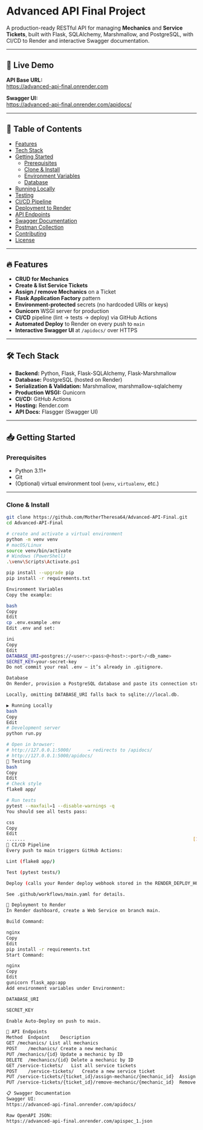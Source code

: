 # Advanced API Final Project

A production-ready RESTful API for managing **Mechanics** and **Service Tickets**, built with Flask, SQLAlchemy, Marshmallow, and PostgreSQL, with CI/CD to Render and interactive Swagger documentation.

---

## 🚀 Live Demo

**API Base URL:**  
https://advanced-api-final.onrender.com  

**Swagger UI:**  
https://advanced-api-final.onrender.com/apidocs/  

---

## 📖 Table of Contents

- [Features](#features)  
- [Tech Stack](#tech-stack)  
- [Getting Started](#getting-started)  
  - [Prerequisites](#prerequisites)  
  - [Clone & Install](#clone--install)  
  - [Environment Variables](#environment-variables)  
  - [Database](#database)  
- [Running Locally](#running-locally)  
- [Testing](#testing)  
- [CI/CD Pipeline](#cicd-pipeline)  
- [Deployment to Render](#deployment-to-render)  
- [API Endpoints](#api-endpoints)  
- [Swagger Documentation](#swagger-documentation)  
- [Postman Collection](#postman-collection)  
- [Contributing](#contributing)  
- [License](#license)

---

## 🔥 Features

- **CRUD for Mechanics**  
- **Create & list Service Tickets**  
- **Assign / remove Mechanics** on a Ticket  
- **Flask Application Factory** pattern  
- **Environment-protected** secrets (no hardcoded URIs or keys)  
- **Gunicorn** WSGI server for production  
- **CI/CD** pipeline (lint → tests → deploy) via GitHub Actions  
- **Automated Deploy** to Render on every push to `main`  
- **Interactive Swagger UI** at `/apidocs/` over HTTPS  

---

## 🛠️ Tech Stack

- **Backend:** Python, Flask, Flask-SQLAlchemy, Flask-Marshmallow  
- **Database:** PostgreSQL (hosted on Render)  
- **Serialization & Validation:** Marshmallow, marshmallow-sqlalchemy  
- **Production WSGI:** Gunicorn  
- **CI/CD:** GitHub Actions  
- **Hosting:** Render.com  
- **API Docs:** Flasgger (Swagger UI)  

---

## 📥 Getting Started

### Prerequisites

- Python 3.11+  
- Git  
- (Optional) virtual environment tool (`venv`, `virtualenv`, etc.)  

---

### Clone & Install

```bash
git clone https://github.com/MotherTheresa64/Advanced-API-Final.git
cd Advanced-API-Final

# create and activate a virtual environment
python -m venv venv
# macOS/Linux
source venv/bin/activate
# Windows (PowerShell)
.\venv\Scripts\Activate.ps1

pip install --upgrade pip
pip install -r requirements.txt

Environment Variables
Copy the example:

bash
Copy
Edit
cp .env.example .env
Edit .env and set:

ini
Copy
Edit
DATABASE_URI=postgres://<user>:<pass>@<host>:<port>/<db_name>
SECRET_KEY=your-secret-key
Do not commit your real .env – it’s already in .gitignore.

Database
On Render, provision a PostgreSQL database and paste its connection string into DATABASE_URI.

Locally, omitting DATABASE_URI falls back to sqlite:///local.db.

▶️ Running Locally
bash
Copy
Edit
# Development server
python run.py

# Open in browser:
# http://127.0.0.1:5000/      → redirects to /apidocs/
# http://127.0.0.1:5000/apidocs/
🧪 Testing
bash
Copy
Edit
# Check style
flake8 app/

# Run tests
pytest --maxfail=1 --disable-warnings -q
You should see all tests pass:

css
Copy
Edit
.......                                                              [100%]
🔄 CI/CD Pipeline
Every push to main triggers GitHub Actions:

Lint (flake8 app/)

Test (pytest tests/)

Deploy (calls your Render deploy webhook stored in the RENDER_DEPLOY_HOOK secret)

See .github/workflows/main.yaml for details.

🚢 Deployment to Render
In Render dashboard, create a Web Service on branch main.

Build Command:

nginx
Copy
Edit
pip install -r requirements.txt
Start Command:

nginx
Copy
Edit
gunicorn flask_app:app
Add environment variables under Environment:

DATABASE_URI

SECRET_KEY

Enable Auto-Deploy on push to main.

🔗 API Endpoints
Method	Endpoint	Description
GET	/mechanics/	List all mechanics
POST	/mechanics/	Create a new mechanic
PUT	/mechanics/{id}	Update a mechanic by ID
DELETE	/mechanics/{id}	Delete a mechanic by ID
GET	/service-tickets/	List all service tickets
POST	/service-tickets/	Create a new service ticket
PUT	/service-tickets/{ticket_id}/assign-mechanic/{mechanic_id}	Assign a mechanic to a ticket
PUT	/service-tickets/{ticket_id}/remove-mechanic/{mechanic_id}	Remove a mechanic from a ticket

📋 Swagger Documentation
Swagger UI:
https://advanced-api-final.onrender.com/apidocs/

Raw OpenAPI JSON:
https://advanced-api-final.onrender.com/apispec_1.json



